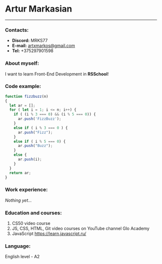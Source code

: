 # Artur Markasian
----------
### Contacts:
- **Discord:** MRKS77
- **E-mail:** artxmarkos@gmail.com
- **Tel:** +375297901598

### About myself:
I want to learn Front-End Development in **RSSchool**!

### Code example:
```javascript
function fizzbuzz(n)
{
  let ar = [];
  for ( let i = 1; i <= n; i++) {
    if ( (i % 3 === 0) && (i % 5 === 0)) {
      ar.push('FizzBuzz');
    }
    else if ( i % 3 === 0 ) {
      ar.push("Fizz");
    }
    else if ( i % 5 === 0) {
      ar.push("Buzz");
    }
    else {
      ar.push(i);
    }
  }
  return ar;
}
```

### Work experience:
*Nothing yet...*

### Education and courses:
1. CS50 video course
2. JS, CSS, HTML, Git video courses on YouTube channel Glo Academy
3. JavaScript https://learn.javascript.ru/

### Language:
English level - A2
